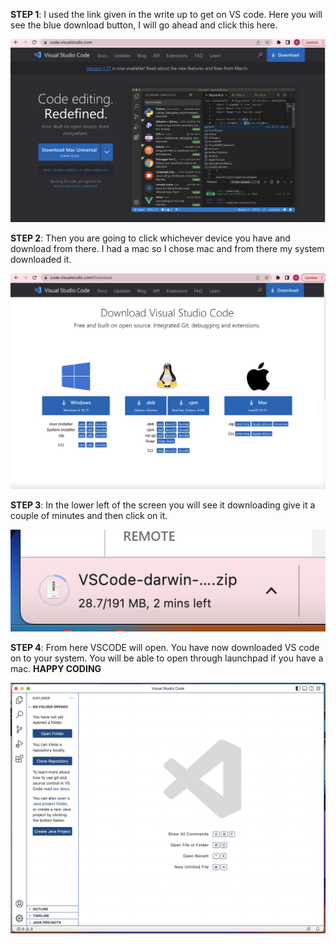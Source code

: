 **STEP 1**: I used the link given in the write up to get on VS code. Here you will see the blue download button, I will go ahead and click this here. 

![Image](STEP1.png)

**STEP 2**: Then you are going to click whichever device you have and download from there. I had a mac so I chose mac and from there my system downloaded it. 

![Image](STEP2.png)

**STEP 3**: In the lower left of the screen you will see it downloading give it a couple of minutes and then click on it. 

![Image](STEP4.png)

**STEP 4**: From here VSCODE will open. You have now downloaded VS code on to your system. You will be able to open through launchpad if you have a mac. **HAPPY CODING**

![Image](STEP5.png)
